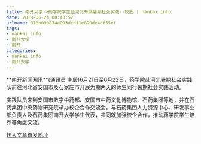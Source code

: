 ```yaml
---
title: 南开大学->药学院学生赴河北开展暑期社会实践--校园 | nankai.info
date: 2019-06-24 00:43:52
urlname: 918b090834a093dcd11e890de4ef55ef
tags: 
- nankai.info
- 南开大学
- 南开
categories:
- nankai.info
- 南开大学
---
```



<!--[if gte mso 9]>MicrosoftInternetExplorer402DocumentNotSpecified7.8磅Normal0<![endif]-->**南开新闻网讯**(通讯员 李辰)6月21日至6月22日，药学院赴河北暑期社会实践队前往河北省安国市及石家庄市开展为期两天的师生同行暑期社会实践活动。

实践队员来到安国市数字中药都、安国市中药文化博物馆、石药集团等地，并在石药集团中央药物研究院举办校企合作交流会。与石药集团人力资源中心、研发事业部负责人及石药集团南开大学学生代表，共同就加强校企合作，推动药学院学生培养等角度交流。





[转入文章首发地址](http://news.nankai.edu.cn/qqxy/system/2019/06/23/000459274.shtml)